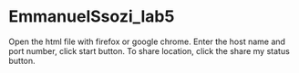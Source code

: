 # EmmanuelSsozi_lab5
Open the html file with firefox or google chrome. Enter the host name and port number, click start button. To share location, click the share my status button.
